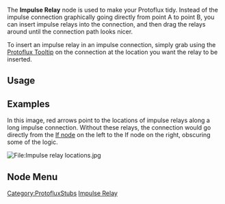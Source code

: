 <languages></languages> <translate>

The **Impulse Relay** node is used to make your Protoflux tidy. Instead
of the impulse connection graphically going directly from point A to
point B, you can insert impulse relays into the connection, and then
drag the relays around until the connection path looks nicer.

To insert an impulse relay in an impulse connection, simply grab using
the [Protoflux Tooltip](Protoflux_Tooltip "wikilink") on the connection
at the location you want the relay to be inserted.

## Usage

## Examples

In this image, red arrows point to the locations of impulse relays along
a long impulse connection. Without these relays, the connection would go
directly from the [If node](If_(Protoflux_node) "wikilink") on the left
to the If node on the right, obscuring some of the logic.

![<File:Impulse> relay
locations.jpg](Impulse_relay_locations.jpg "File:Impulse relay locations.jpg")

## Node Menu

</translate>

[Category:ProtofluxStubs](Category:ProtofluxStubs "wikilink") [Impulse
Relay](Category:Protoflux{{#translation:}} "wikilink")